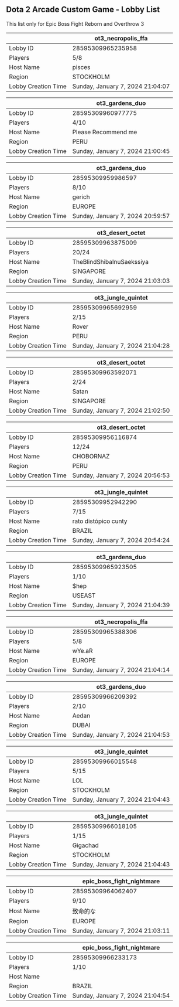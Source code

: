 ## Dota 2 Arcade Custom Game - Lobby List

This list only for Epic Boss Fight Reborn and Overthrow 3

|  | ot3_necropolis_ffa |
| ------ | ------ |
| Lobby ID | 28595309965235958 |
| Players | 5/8 |
| Host Name | pisces |
| Region | STOCKHOLM |
| Lobby Creation Time | Sunday, January 7, 2024 21:04:07 |


|  | ot3_gardens_duo |
| ------ | ------ |
| Lobby ID | 28595309960977775 |
| Players | 4/10 |
| Host Name | Please Recommend me |
| Region | PERU |
| Lobby Creation Time | Sunday, January 7, 2024 21:00:45 |


|  | ot3_gardens_duo |
| ------ | ------ |
| Lobby ID | 28595309959986597 |
| Players | 8/10 |
| Host Name | gerich |
| Region | EUROPE |
| Lobby Creation Time | Sunday, January 7, 2024 20:59:57 |


|  | ot3_desert_octet |
| ------ | ------ |
| Lobby ID | 28595309963875009 |
| Players | 20/24 |
| Host Name | TheBlindShibaInuSaekssiya |
| Region | SINGAPORE |
| Lobby Creation Time | Sunday, January 7, 2024 21:03:03 |


|  | ot3_jungle_quintet |
| ------ | ------ |
| Lobby ID | 28595309965692959 |
| Players | 2/15 |
| Host Name | Rover |
| Region | PERU |
| Lobby Creation Time | Sunday, January 7, 2024 21:04:28 |


|  | ot3_desert_octet |
| ------ | ------ |
| Lobby ID | 28595309963592071 |
| Players | 2/24 |
| Host Name | Satan |
| Region | SINGAPORE |
| Lobby Creation Time | Sunday, January 7, 2024 21:02:50 |


|  | ot3_desert_octet |
| ------ | ------ |
| Lobby ID | 28595309956116874 |
| Players | 12/24 |
| Host Name | CHOBORNAZ |
| Region | PERU |
| Lobby Creation Time | Sunday, January 7, 2024 20:56:53 |


|  | ot3_jungle_quintet |
| ------ | ------ |
| Lobby ID | 28595309952942290 |
| Players | 7/15 |
| Host Name | rato distópico cunty |
| Region | BRAZIL |
| Lobby Creation Time | Sunday, January 7, 2024 20:54:24 |


|  | ot3_gardens_duo |
| ------ | ------ |
| Lobby ID | 28595309965923505 |
| Players | 1/10 |
| Host Name | $hep |
| Region | USEAST |
| Lobby Creation Time | Sunday, January 7, 2024 21:04:39 |


|  | ot3_necropolis_ffa |
| ------ | ------ |
| Lobby ID | 28595309965388306 |
| Players | 5/8 |
| Host Name | wYe.aR |
| Region | EUROPE |
| Lobby Creation Time | Sunday, January 7, 2024 21:04:14 |


|  | ot3_gardens_duo |
| ------ | ------ |
| Lobby ID | 28595309966209392 |
| Players | 2/10 |
| Host Name | Aedan |
| Region | DUBAI |
| Lobby Creation Time | Sunday, January 7, 2024 21:04:53 |


|  | ot3_jungle_quintet |
| ------ | ------ |
| Lobby ID | 28595309966015548 |
| Players | 5/15 |
| Host Name | LOL |
| Region | STOCKHOLM |
| Lobby Creation Time | Sunday, January 7, 2024 21:04:43 |


|  | ot3_jungle_quintet |
| ------ | ------ |
| Lobby ID | 28595309966018105 |
| Players | 1/15 |
| Host Name | Gigachad |
| Region | STOCKHOLM |
| Lobby Creation Time | Sunday, January 7, 2024 21:04:43 |


|  | epic_boss_fight_nightmare |
| ------ | ------ |
| Lobby ID | 28595309964062407 |
| Players | 9/10 |
| Host Name | 致命的な |
| Region | EUROPE |
| Lobby Creation Time | Sunday, January 7, 2024 21:03:11 |


|  | epic_boss_fight_nightmare |
| ------ | ------ |
| Lobby ID | 28595309966233173 |
| Players | 1/10 |
| Host Name |  |
| Region | BRAZIL |
| Lobby Creation Time | Sunday, January 7, 2024 21:04:54 |


